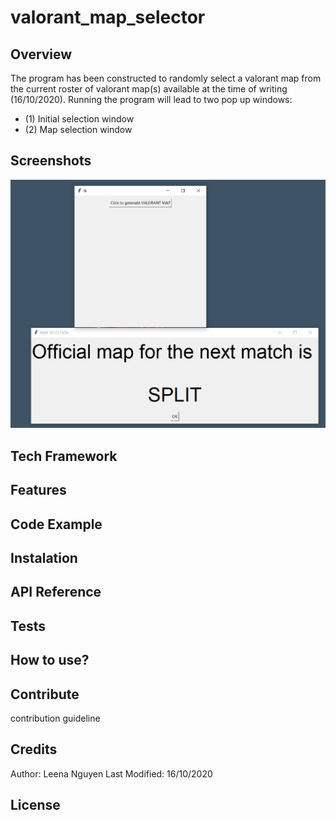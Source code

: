 # valorant_map_selector

## Overview
The program has been constructed to randomly select a valorant map from the current roster of valorant map(s) available at the time of writing (16/10/2020). Running the program will lead to two pop up windows:

  - (1) Initial selection window
  - (2) Map selection window

## Screenshots
![Alt text](screenshot.png?raw=true "Sceenshot")
## Tech Framework

## Features

## Code Example

## Instalation

## API Reference

## Tests

## How to use?

## Contribute
contribution guideline

## Credits
Author: Leena Nguyen
Last Modified: 16/10/2020
## License
